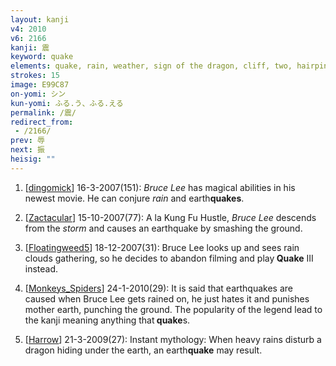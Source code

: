 ```yaml
---
layout: kanji
v4: 2010
v6: 2166
kanji: 震
keyword: quake
elements: quake, rain, weather, sign of the dragon, cliff, two, hairpin, safety-pin
strokes: 15
image: E99C87
on-yomi: シン
kun-yomi: ふる.う、ふる.える
permalink: /震/
redirect_from:
 - /2166/
prev: 辱
next: 振
heisig: ""
---
```


1) [<a href="http://kanji.koohii.com/profile/dingomick">dingomick</a>] 16-3-2007(151): <em>Bruce Lee</em> has magical abilities in his newest movie. He can conjure <em>rain</em> and earth<strong>quakes</strong>.

2) [<a href="http://kanji.koohii.com/profile/Zactacular">Zactacular</a>] 15-10-2007(77): A la Kung Fu Hustle, <em>Bruce Lee</em> descends from the <em>storm</em> and causes an earthquake by smashing the ground.

3) [<a href="http://kanji.koohii.com/profile/Floatingweed5">Floatingweed5</a>] 18-12-2007(31): Bruce Lee looks up and sees rain clouds gathering, so he decides to abandon filming and play<strong> Quake</strong> III instead.

4) [<a href="http://kanji.koohii.com/profile/Monkeys_Spiders">Monkeys_Spiders</a>] 24-1-2010(29): It is said that earthquakes are caused when Bruce Lee gets rained on, he just hates it and punishes mother earth, punching the ground. The popularity of the legend lead to the kanji meaning anything that<strong> quake</strong>s.

5) [<a href="http://kanji.koohii.com/profile/Harrow">Harrow</a>] 21-3-2009(27): Instant mythology: When heavy rains disturb a dragon hiding under the earth, an earth<strong>quake</strong> may result.

